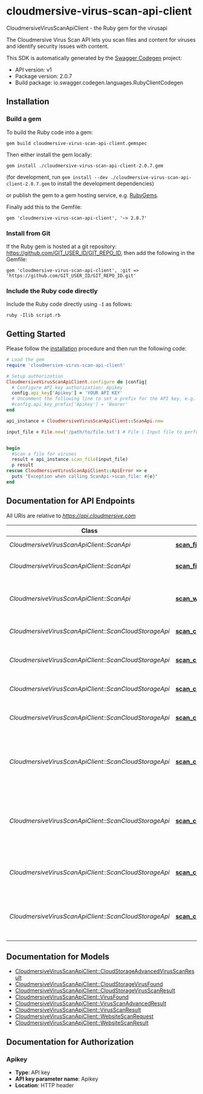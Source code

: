 # cloudmersive-virus-scan-api-client

CloudmersiveVirusScanApiClient - the Ruby gem for the virusapi

The Cloudmersive Virus Scan API lets you scan files and content for viruses and identify security issues with content.

This SDK is automatically generated by the [Swagger Codegen](https://github.com/swagger-api/swagger-codegen) project:

- API version: v1
- Package version: 2.0.7
- Build package: io.swagger.codegen.languages.RubyClientCodegen

## Installation

### Build a gem

To build the Ruby code into a gem:

```shell
gem build cloudmersive-virus-scan-api-client.gemspec
```

Then either install the gem locally:

```shell
gem install ./cloudmersive-virus-scan-api-client-2.0.7.gem
```
(for development, run `gem install --dev ./cloudmersive-virus-scan-api-client-2.0.7.gem` to install the development dependencies)

or publish the gem to a gem hosting service, e.g. [RubyGems](https://rubygems.org/).

Finally add this to the Gemfile:

    gem 'cloudmersive-virus-scan-api-client', '~> 2.0.7'

### Install from Git

If the Ruby gem is hosted at a git repository: https://github.com/GIT_USER_ID/GIT_REPO_ID, then add the following in the Gemfile:

    gem 'cloudmersive-virus-scan-api-client', :git => 'https://github.com/GIT_USER_ID/GIT_REPO_ID.git'

### Include the Ruby code directly

Include the Ruby code directly using `-I` as follows:

```shell
ruby -Ilib script.rb
```

## Getting Started

Please follow the [installation](#installation) procedure and then run the following code:
```ruby
# Load the gem
require 'cloudmersive-virus-scan-api-client'

# Setup authorization
CloudmersiveVirusScanApiClient.configure do |config|
  # Configure API key authorization: Apikey
  config.api_key['Apikey'] = 'YOUR API KEY'
  # Uncomment the following line to set a prefix for the API key, e.g. 'Bearer' (defaults to nil)
  #config.api_key_prefix['Apikey'] = 'Bearer'
end

api_instance = CloudmersiveVirusScanApiClient::ScanApi.new

input_file = File.new('/path/to/file.txt') # File | Input file to perform the operation on.


begin
  #Scan a file for viruses
  result = api_instance.scan_file(input_file)
  p result
rescue CloudmersiveVirusScanApiClient::ApiError => e
  puts "Exception when calling ScanApi->scan_file: #{e}"
end

```

## Documentation for API Endpoints

All URIs are relative to *https://api.cloudmersive.com*

Class | Method | HTTP request | Description
------------ | ------------- | ------------- | -------------
*CloudmersiveVirusScanApiClient::ScanApi* | [**scan_file**](docs/ScanApi.md#scan_file) | **POST** /virus/scan/file | Scan a file for viruses
*CloudmersiveVirusScanApiClient::ScanApi* | [**scan_file_advanced**](docs/ScanApi.md#scan_file_advanced) | **POST** /virus/scan/file/advanced | Advanced Scan a file for viruses
*CloudmersiveVirusScanApiClient::ScanApi* | [**scan_website**](docs/ScanApi.md#scan_website) | **POST** /virus/scan/website | Scan a website for malicious content and threats
*CloudmersiveVirusScanApiClient::ScanCloudStorageApi* | [**scan_cloud_storage_scan_aws_s3_file**](docs/ScanCloudStorageApi.md#scan_cloud_storage_scan_aws_s3_file) | **POST** /virus/scan/cloud-storage/aws-s3/single | Scan an AWS S3 file for viruses
*CloudmersiveVirusScanApiClient::ScanCloudStorageApi* | [**scan_cloud_storage_scan_aws_s3_file_advanced**](docs/ScanCloudStorageApi.md#scan_cloud_storage_scan_aws_s3_file_advanced) | **POST** /virus/scan/cloud-storage/aws-s3/single/advanced | Advanced Scan an AWS S3 file for viruses
*CloudmersiveVirusScanApiClient::ScanCloudStorageApi* | [**scan_cloud_storage_scan_azure_blob**](docs/ScanCloudStorageApi.md#scan_cloud_storage_scan_azure_blob) | **POST** /virus/scan/cloud-storage/azure-blob/single | Scan an Azure Blob for viruses
*CloudmersiveVirusScanApiClient::ScanCloudStorageApi* | [**scan_cloud_storage_scan_azure_blob_advanced**](docs/ScanCloudStorageApi.md#scan_cloud_storage_scan_azure_blob_advanced) | **POST** /virus/scan/cloud-storage/azure-blob/single/advanced | Advanced Scan an Azure Blob for viruses
*CloudmersiveVirusScanApiClient::ScanCloudStorageApi* | [**scan_cloud_storage_scan_gcp_storage_file**](docs/ScanCloudStorageApi.md#scan_cloud_storage_scan_gcp_storage_file) | **POST** /virus/scan/cloud-storage/gcp-storage/single | Scan an Google Cloud Platform (GCP) Storage file for viruses
*CloudmersiveVirusScanApiClient::ScanCloudStorageApi* | [**scan_cloud_storage_scan_gcp_storage_file_advanced**](docs/ScanCloudStorageApi.md#scan_cloud_storage_scan_gcp_storage_file_advanced) | **POST** /virus/scan/cloud-storage/gcp-storage/single/advanced | Advanced Scan an Google Cloud Platform (GCP) Storage file for viruses
*CloudmersiveVirusScanApiClient::ScanCloudStorageApi* | [**scan_cloud_storage_scan_share_point_online_file**](docs/ScanCloudStorageApi.md#scan_cloud_storage_scan_share_point_online_file) | **POST** /virus/scan/cloud-storage/sharepoint-online/site/single | Virus Scan a file in a SharePoint Online Site Drive
*CloudmersiveVirusScanApiClient::ScanCloudStorageApi* | [**scan_cloud_storage_scan_share_point_online_file_advanced**](docs/ScanCloudStorageApi.md#scan_cloud_storage_scan_share_point_online_file_advanced) | **POST** /virus/scan/cloud-storage/sharepoint-online/site/advanced | Advanced Virus Scan a file in a SharePoint Online Site Drive


## Documentation for Models

 - [CloudmersiveVirusScanApiClient::CloudStorageAdvancedVirusScanResult](docs/CloudStorageAdvancedVirusScanResult.md)
 - [CloudmersiveVirusScanApiClient::CloudStorageVirusFound](docs/CloudStorageVirusFound.md)
 - [CloudmersiveVirusScanApiClient::CloudStorageVirusScanResult](docs/CloudStorageVirusScanResult.md)
 - [CloudmersiveVirusScanApiClient::VirusFound](docs/VirusFound.md)
 - [CloudmersiveVirusScanApiClient::VirusScanAdvancedResult](docs/VirusScanAdvancedResult.md)
 - [CloudmersiveVirusScanApiClient::VirusScanResult](docs/VirusScanResult.md)
 - [CloudmersiveVirusScanApiClient::WebsiteScanRequest](docs/WebsiteScanRequest.md)
 - [CloudmersiveVirusScanApiClient::WebsiteScanResult](docs/WebsiteScanResult.md)


## Documentation for Authorization


### Apikey

- **Type**: API key
- **API key parameter name**: Apikey
- **Location**: HTTP header

